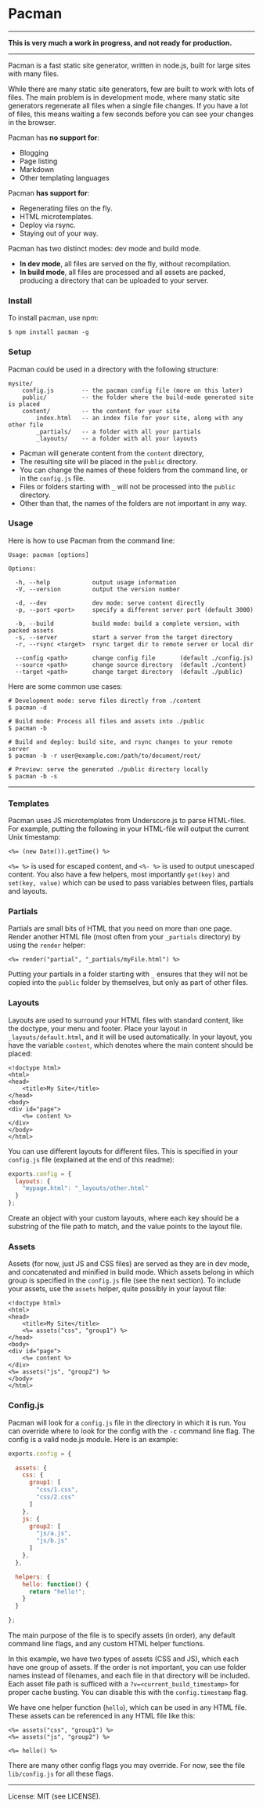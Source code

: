 # Pacman

---

**This is very much a work in progress, and not ready for production.**

---

Pacman is a fast static site generator, written in node.js,
built for large sites with many files.

While there are many static site generators, few are built to work with lots of files.
The main problem is in development mode, where many static site generators regenerate all files
when a single file changes. If you have a lot of files, this means waiting a few seconds
before you can see your changes in the browser.

Pacman has **no support for**:

* Blogging
* Page listing
* Markdown
* Other templating languages

Pacman **has support for**:

* Regenerating files on the fly.
* HTML microtemplates.
* Deploy via rsync.
* Staying out of your way.

Pacman has two distinct modes: dev mode and build mode.

* **In dev mode**, all files are served on the fly, without recompilation.
* **In build mode**, all files are processed and all assets are packed, producing a directory that can be uploaded
to your server.

### Install

To install pacman, use npm:

```
$ npm install pacman -g
```

### Setup

Pacman could be used in a directory with the following structure:

```
mysite/
    config.js        -- the pacman config file (more on this later)
    public/          -- the folder where the build-mode generated site is placed
    content/         -- the content for your site
        index.html   -- an index file for your site, along with any other file
        _partials/   -- a folder with all your partials
        _layouts/    -- a folder with all your layouts
```

* Pacman will generate content from the `content` directory,
* The resulting site will be placed in the `public` directory.
* You can change the names of these folders from the command line, or in the `config.js` file.
* Files or folders starting with `_` will not be processed into the `public` directory.
* Other than that, the names of the folders are not important in any way.

### Usage

Here is how to use Pacman from the command line:

```
Usage: pacman [options]

Options:

  -h, --help            output usage information
  -V, --version         output the version number

  -d, --dev             dev mode: serve content directly
  -p, --port <port>     specify a different server port (default 3000)

  -b, --build           build mode: build a complete version, with packed assets
  -s, --server          start a server from the target directory
  -r, --rsync <target>  rsync target dir to remote server or local dir

  --config <path>       change config file       (default ./config.js)
  --source <path>       change source directory  (default ./content)
  --target <path>       change target directory  (default ./public)
```

Here are some common use cases:

```
# Development mode: serve files directly from ./content
$ pacman -d

# Build mode: Process all files and assets into ./public
$ pacman -b

# Build and deploy: build site, and rsync changes to your remote server
$ pacman -b -r user@example.com:/path/to/document/root/

# Preview: serve the generated ./public directory locally
$ pacman -b -s
```

---

### Templates

Pacman uses JS microtemplates from Underscore.js to parse HTML-files.
For example, putting the following in your HTML-file will output the current Unix timestamp:

```
<%= (new Date()).getTime() %>
```

`<%= %>` is used for escaped content, and `<%- %>` is used to output unescaped content.
You also have a few helpers, most importantly `get(key)` and `set(key, value)` which can be used
to pass variables between files, partials and layouts.


### Partials

Partials are small bits of HTML that you need on more than one page. Render another HTML file
(most often from your `_partials` directory) by using the `render` helper:

```
<%= render("partial", "_partials/myFile.html") %>
```

Putting your partials in a folder starting with `_` ensures that they will not be copied
into the `public` folder by themselves, but only as part of other files.

### Layouts

Layouts are used to surround your HTML files with standard content, like the doctype, your menu and footer.
Place your layout in `_layouts/default.html`, and it will be used automatically.
In your layout, you have the variable `content`, which denotes where the main content should be placed:

```
<!doctype html>
<html>
<head>
    <title>My Site</title>
</head>
<body>
<div id="page">
    <%= content %>
</div>
</body>
</html>
```

You can use different layouts for different files. This is specified
in your `config.js` file (explained at the end of this readme):

```js
exports.config = {
  layouts: {
    "mypage.html": "_layouts/other.html"
  }
};
```

Create an object with your custom layouts, where each key should be a
substring of the file path to match, and the value points to the layout file.


### Assets

Assets (for now, just JS and CSS files) are served as they are in dev mode, and concatenated and minified in build mode.
Which assets belong in which group is specified in the `config.js` file (see the next section).
To include your assets, use the `assets` helper, quite possibly in your layout file:

```
<!doctype html>
<html>
<head>
    <title>My Site</title>
    <%= assets("css", "group1") %>
</head>
<body>
<div id="page">
    <%= content %>
</div>
<%= assets("js", "group2") %>
</body>
</html>
```


### Config.js

Pacman will look for a `config.js` file in the directory in which it is run.
You can override where to look for the config with the `-c` command line flag.
The config is a valid node.js module. Here is an example:

```js
exports.config = {

  assets: {
    css: {
      group1: [
        "css/1.css",
        "css/2.css"
      ]
    },
    js: {
      group2: [
        "js/a.js",
        "js/b.js"
      ]
    },
  },

  helpers: {
    hello: function() {
      return "hello!";
    }
  }

};
```

The main purpose of the file is to specify assets (in order), any default command line flags,
and any custom HTML helper functions.

In this example, we have two types of assets (CSS and JS), which each have one group of assets.
If the order is not important, you can use folder names instead of filenames,
and each file in that directory will be included.
Each asset file path is sufficed with a `?v=<current_build_timestamp>` for proper cache busting.
You can disable this with the `config.timestamp` flag.

We have one helper function (`hello`), which can be used in any HTML file.
These assets can be referenced in any HTML file like this:

```
<%= assets("css", "group1") %>
<%= assets("js", "group2") %>

<%= hello() %>
```

There are many other config flags you may override. For now,
see the file `lib/config.js` for all these flags.

---

License: MIT (see LICENSE).
